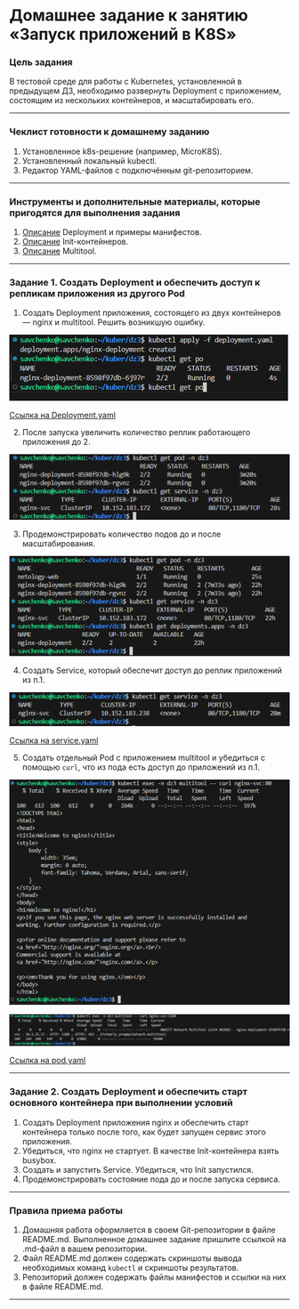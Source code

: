 # Домашнее задание к занятию «Запуск приложений в K8S»

### Цель задания

В тестовой среде для работы с Kubernetes, установленной в предыдущем ДЗ, необходимо развернуть Deployment с приложением, состоящим из нескольких контейнеров, и масштабировать его.

------

### Чеклист готовности к домашнему заданию

1. Установленное k8s-решение (например, MicroK8S).
2. Установленный локальный kubectl.
3. Редактор YAML-файлов с подключённым git-репозиторием.

------

### Инструменты и дополнительные материалы, которые пригодятся для выполнения задания

1. [Описание](https://kubernetes.io/docs/concepts/workloads/controllers/deployment/) Deployment и примеры манифестов.
2. [Описание](https://kubernetes.io/docs/concepts/workloads/pods/init-containers/) Init-контейнеров.
3. [Описание](https://github.com/wbitt/Network-MultiTool) Multitool.

------

### Задание 1. Создать Deployment и обеспечить доступ к репликам приложения из другого Pod

1. Создать Deployment приложения, состоящего из двух контейнеров — nginx и multitool. Решить возникшую ошибку.

![](https://github.com/teplodizain/-Terraform/blob/main/Kubernetes/jpg/3/dz3-1.1.png)

[Ссылка на Deployment.yaml](https://github.com/teplodizain/-Terraform/blob/main/Kubernetes/jpg/3/daemonset.yaml)

2. После запуска увеличить количество реплик работающего приложения до 2.

![](https://github.com/teplodizain/-Terraform/blob/main/Kubernetes/jpg/3/dz3-1.2.png)
   
3. Продемонстрировать количество подов до и после масштабирования.

![](https://github.com/teplodizain/-Terraform/blob/main/Kubernetes/jpg/3/dz3-1.3.png)

4. Создать Service, который обеспечит доступ до реплик приложений из п.1.

![](https://github.com/teplodizain/-Terraform/blob/main/Kubernetes/jpg/3/dz3-1.6.png)

[Ссылка на service.yaml](https://github.com/teplodizain/-Terraform/blob/main/Kubernetes/jpg/3/service.yaml)

5. Создать отдельный Pod с приложением multitool и убедиться с помощью `curl`, что из пода есть доступ до приложений из п.1.

![](https://github.com/teplodizain/-Terraform/blob/main/Kubernetes/jpg/3/dz3-1.4.png)

![](https://github.com/teplodizain/-Terraform/blob/main/Kubernetes/jpg/3/dz3-1.5.png)

[Ссылка на pod.yaml](https://github.com/teplodizain/-Terraform/blob/main/Kubernetes/jpg/3/pod.yaml)

------

### Задание 2. Создать Deployment и обеспечить старт основного контейнера при выполнении условий

1. Создать Deployment приложения nginx и обеспечить старт контейнера только после того, как будет запущен сервис этого приложения.
2. Убедиться, что nginx не стартует. В качестве Init-контейнера взять busybox.
3. Создать и запустить Service. Убедиться, что Init запустился.
4. Продемонстрировать состояние пода до и после запуска сервиса.

------

### Правила приема работы

1. Домашняя работа оформляется в своем Git-репозитории в файле README.md. Выполненное домашнее задание пришлите ссылкой на .md-файл в вашем репозитории.
2. Файл README.md должен содержать скриншоты вывода необходимых команд `kubectl` и скриншоты результатов.
3. Репозиторий должен содержать файлы манифестов и ссылки на них в файле README.md.

------

